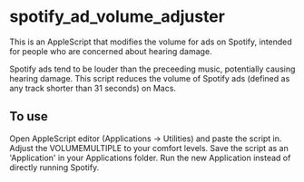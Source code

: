 # spotify_ad_volume_adjuster
This is an AppleScript that modifies the volume for ads on Spotify, intended for people who are concerned about hearing damage.

Spotify ads tend to be louder than the preceeding music, potentially causing hearing damage.
This script reduces the volume of Spotify ads (defined as any track shorter than 31 seconds) on Macs.

## To use
Open AppleScript editor (Applications -> Utilities) and paste the script in.
Adjust the VOLUMEMULTIPLE to your comfort levels.
Save the script as an 'Application' in your Applications folder.
Run the new Application instead of directly running Spotify.
